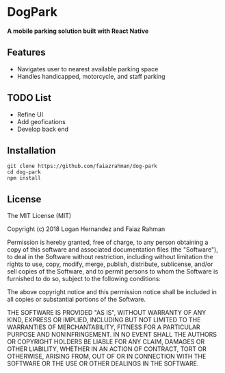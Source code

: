 # DogPark
**A mobile parking solution built with React Native**

## Features
- Navigates user to nearest available parking space
- Handles handicapped, motorcycle, and staff parking

## TODO List
- Refine UI
- Add geofications
- Develop back end

## Installation
```
git clone https://github.com/faiazrahman/dog-park
cd dog-park
npm install
```

## License
The MIT License (MIT)

Copyright (c) 2018 Logan Hernandez and Faiaz Rahman

Permission is hereby granted, free of charge, to any person obtaining a copy of this software and associated documentation files (the "Software"), to deal in the Software without restriction, including without limitation the rights to use, copy, modify, merge, publish, distribute, sublicense, and/or sell copies of the Software, and to permit persons to whom the Software is furnished to do so, subject to the following conditions:

The above copyright notice and this permission notice shall be included in all copies or substantial portions of the Software.

THE SOFTWARE IS PROVIDED "AS IS", WITHOUT WARRANTY OF ANY KIND, EXPRESS OR IMPLIED, INCLUDING BUT NOT LIMITED TO THE WARRANTIES OF MERCHANTABILITY, FITNESS FOR A PARTICULAR PURPOSE AND NONINFRINGEMENT. IN NO EVENT SHALL THE AUTHORS OR COPYRIGHT HOLDERS BE LIABLE FOR ANY CLAIM, DAMAGES OR OTHER LIABILITY, WHETHER IN AN ACTION OF CONTRACT, TORT OR OTHERWISE, ARISING FROM, OUT OF OR IN CONNECTION WITH THE SOFTWARE OR THE USE OR OTHER DEALINGS IN THE SOFTWARE.

